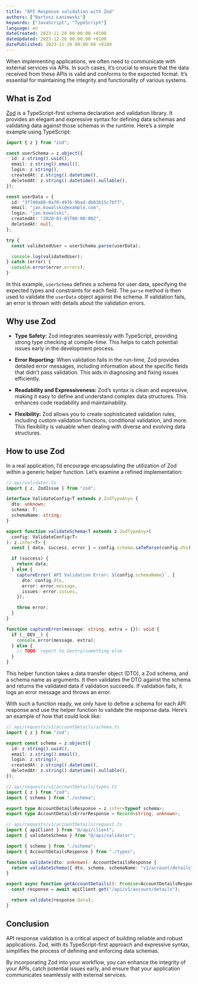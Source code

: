 ```yaml
---
title: "API Response validation with Zod"
authors: ["Bartosz Łaniewski"]
keywords: ["JavaScript", "TypeScript"]
language: en
dateCreated: 2023-11-20 00:00:00 +0100
dateUpdated: 2023-12-26 00:00:00 +0100
datePublished: 2023-11-20 00:00:00 +0100
---
```


When implementing applications, we often need to communicate with external services via APIs. In such cases, it’s crucial to ensure that the data received from these APIs is valid and conforms to the expected format. It’s essential for maintaining the integrity and functionality of various systems.

## What is Zod

[Zod](https://github.com/colinhacks/zod) is a TypeScript-first schema declaration and validation library. It provides an elegant and expressive syntax for defining data schemas and validating data against those schemas in the runtime. Here’s a simple example using TypeScript:

```ts
import { z } from "zod";

const userSchema = z.object({
  id: z.string().uuid(),
  email: z.string().email(),
  login: z.string(),
  createdAt: z.string().datetime(),
  deletedAt: z.string().datetime().nullable(),
});

const userData = {
  id: "3f740a80-0af0-4976-9bad-db83b15c7bf7",
  email: "jan.kowalski@example.com",
  login: "jan.kowalski",
  createdAt: "2020-01-01T00:00:00Z",
  deletedAt: null,
};

try {
  const validatedUser = userSchema.parse(userData);

  console.log(validatedUser);
} catch (error) {
  console.error(error.errors);
}
```

In this example, `userSchema` defines a schema for user data, specifying the expected types and constraints for each field. The `parse` method is then used to validate the `userData` object against the schema. If validation fails, an error is thrown with details about the validation errors.

## Why use Zod

- **Type Safety:** Zod integrates seamlessly with TypeScript, providing strong type checking at compile-time. This helps to catch potential issues early in the development process.

- **Error Reporting:** When validation fails in the run-time, Zod provides detailed error messages, including information about the specific fields that didn’t pass validation. This aids in diagnosing and fixing issues efficiently.

- **Readability and Expressiveness:** Zod’s syntax is clean and expressive, making it easy to define and understand complex data structures. This enhances code readability and maintainability.

- **Flexibility:** Zod allows you to create sophisticated validation rules, including custom validation functions, conditional validation, and more. This flexibility is valuable when dealing with diverse and evolving data structures.

<Newsletter />

## How to use Zod

In a real application, I’d encourage encapsulating the utilization of Zod within a generic helper function. Let’s examine a refined implementation:

```ts
// api/validator.ts
import { z, ZodIssue } from "zod";

interface ValidateConfig<T extends z.ZodTypeAny> {
  dto: unknown;
  schema: T;
  schemaName: string;
}

export function validateSchema<T extends z.ZodTypeAny>(
  config: ValidateConfig<T>
): z.infer<T> {
  const { data, success, error } = config.schema.safeParse(config.dto);

  if (success) {
    return data;
  } else {
    captureError(`API Validation Error: ${config.schemaName}`, {
      dto: config.dto,
      error: error.message,
      issues: error.issues,
    });

    throw error;
  }
}

function captureError(message: string, extra = {}): void {
  if (__DEV__) {
    console.error(message, extra);
  } else {
    // TODO: report to Sentry/something else
  }
}
```

This helper function takes a data transfer object (DTO), a Zod schema, and a schema name as arguments. It then validates the DTO against the schema and returns the validated data if validation succeeds. If validation fails, it logs an error message and throws an error.

With such a function ready, we only have to define a schema for each API response and use the helper function to validate the response data. Here’s an example of how that could look like:

```ts
// api/requests/v1/accountDetails/schema.ts
import { z } from "zod";

export const schema = z.object({
  id: z.string().uuid(),
  email: z.string().email(),
  login: z.string(),
  createdAt: z.string().datetime(),
  deletedAt: z.string().datetime().nullable(),
});
```

```ts
// api/requests/v1/accountDetails/types.ts
import { z } from "zod";
import { schema } from "./schema";

export type AccountDetailsResponse = z.infer<typeof schema>;
export type AccountDetailsErrorResponse = Record<string, unknown>;
```

```ts {8-10}
// api/requests/v1/accountDetails/request.ts
import { apiClient } from "@/api/client";
import { validateSchema } from "@/api/validator";

import { schema } from "./schema";
import { AccountDetailsResponse } from "./types";

function validate(dto: unknown): AccountDetailsResponse {
  return validateSchema({ dto, schema, schemaName: "v1/account/details" });
}

export async function getAccountDetails(): Promise<AccountDetailsResponse> {
  const response = await apiClient.get("/api/v1/account/details");

  return validate(response.data);
}
```

## Conclusion

API response validation is a critical aspect of building reliable and robust applications. Zod, with its TypeScript-first approach and expressive syntax, simplifies the process of defining and enforcing data schemas.

By incorporating Zod into your workflow, you can enhance the integrity of your APIs, catch potential issues early, and ensure that your application communicates seamlessly with external services.
